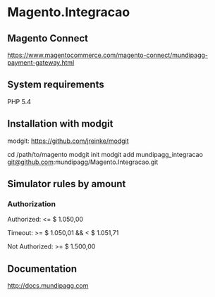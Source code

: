 # Magento.Integracao

## Magento Connect ##
https://www.magentocommerce.com/magento-connect/mundipagg-payment-gateway.html

## System requirements ##
PHP 5.4

## Installation with modgit ##
modgit: https://github.com/jreinke/modgit

cd /path/to/magento
modgit init
modgit add mundipagg_integracao git@github.com:mundipagg/Magento.Integracao.git

## Simulator rules by amount ##

### Authorization ###
Authorized: <= $ 1.050,00

Timeout: >= $ 1.050,01 && < $ 1.051,71

Not Authorized: >= $ 1.500,00

## Documentation ##

http://docs.mundipagg.com
